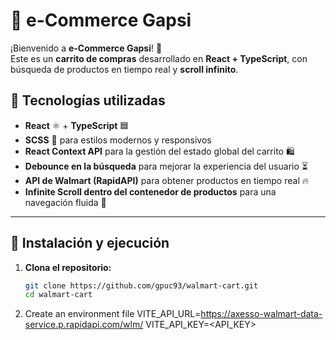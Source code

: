 # 🛒 e-Commerce Gapsi

¡Bienvenido a **e-Commerce Gapsi**! 🚀  
Este es un **carrito de compras** desarrollado en **React + TypeScript**, con búsqueda de productos en tiempo real y **scroll infinito**.

## 📌 Tecnologías utilizadas

- **React** ⚛️ + **TypeScript** 🟦
- **SCSS** 🎨 para estilos modernos y responsivos
- **React Context API** para la gestión del estado global del carrito 🛍️
- **Debounce en la búsqueda** para mejorar la experiencia del usuario ⏳
- **API de Walmart (RapidAPI)** para obtener productos en tiempo real 🔥
- **Infinite Scroll dentro del contenedor de productos** para una navegación fluida 📜

---

## 📌 Instalación y ejecución

1. **Clona el repositorio:**
   ```sh
   git clone https://github.com/gpuc93/walmart-cart.git
   cd walmart-cart

2. Create an environment file
   VITE_API_URL=https://axesso-walmart-data-service.p.rapidapi.com/wlm/
   VITE_API_KEY=<API_KEY>
